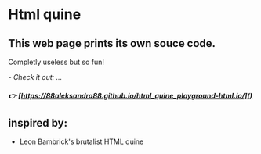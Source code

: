 # Html quine

## This web page prints its own souce code. 

Completly useless but so fun!

*- Check it out: ...*


##### :point_right: [https://88aleksandra88.github.io/html_quine_playground-html.io/]()


## inspired by:
- Leon Bambrick's brutalist HTML quine
